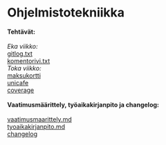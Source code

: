 # Ohjelmistotekniikka
**Tehtävät:**
<br>
<br>
_Eka viikko:_
<br>
[gitlog.txt](https://github.com/DeatNu/ot-harjoitustyo/blob/master/laskarit/viikko1/gitlog.txt)
<br>
[komentorivi.txt](https://github.com/DeatNu/ot-harjoitustyo/blob/master/laskarit/viikko1/komentorivi.txt)
<br>
_Toka viikko:_
<br>
[maksukortti](https://github.com/DeatNu/ot-harjoitustyo/tree/master/laskarit/viikko2/maksukortti)
<br>
[unicafe](https://github.com/DeatNu/ot-harjoitustyo/tree/master/laskarit/viikko2/unicafe)
<br>
[coverage](https://github.com/DeatNu/ot-harjoitustyo/blob/master/laskarit/viikko2/coverage.png)
<br>
<br>
**Vaatimusmäärittely, työaikakirjanpito ja changelog:**
<br>
<br>
[vaatimusmaarittely.md](https://github.com/DeatNu/ot-harjoitustyo/blob/master/dokumentaatio/vaatimusmaarittely.md)
<br>
[tyoaikakirjanpito.md](https://github.com/DeatNu/ot-harjoitustyo/blob/master/dokumentaatio/tyoaikakirjanpito.md)
<br>
[changelog](https://github.com/DeatNu/ot-harjoitustyo/blob/master/dokumentaatio/changelog.md)
